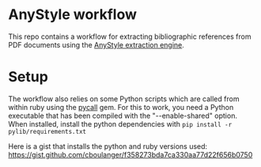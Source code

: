 # AnyStyle workflow

This repo contains a workflow for extracting bibliographic references from PDF
documents using the [AnyStyle extraction engine](https://github.com/inukshuk/anystyle).

# Setup

The workflow also relies on some Python scripts which are called from within ruby using the 
[pycall](https://github.com/mrkn/pycall.rb) gem. For this to work, you need a Python executable 
that has been compiled with the "--enable-shared" option. When installed, install the python 
dependencies with `pip install -r pylib/requirements.txt`

Here is a gist that installs the python and ruby versions used:
https://gist.github.com/cboulanger/f358273bda7ca330aa77d22f656b0750
